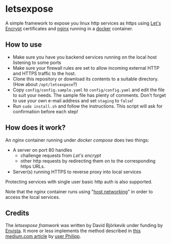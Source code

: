# letsexpose
A simple framework to expose you linux http services as https using [Let's Encrypt](https://letsencrypt.org/) certificates and [nginx](https://www.nginx.com/) running in a [docker](https://www.docker.com/) container.
## How to use
 - Make sure you have you backend services running on the local host listening to some ports
 - Make sure your firewall rules are set to allow incoming external HTTP and HTTPS traffic to the host.
 - Clone this repository or download its contents to a suitable directory. (How about `/opt/letsexpose`?)
 - Copy `config/config.sample.yaml` to `config/config.yaml` and edit the file to suit your needs. The sample file has plenty of comments. Don't forget to use your own e-mail address and set `staging` to `false`!
 - Run `sudo install.sh` and follow the instructions. This script will ask for confirmation before each step!
##  How does it work?
An *nginx* container running under *docker compose* does two things:
 - A server on port 80 handles
	 - challenge requests from *Let's encrypt*
	 - other http requests by redirecting them on to the corresponding https URLs.
 - Server(s) running HTTPS to reverse proxy into local services

Protecting services with single user basic http auth is also supported.

Note that the *nginx* container runs using "[host networking](https://docs.docker.com/network/host/)" in order to access the local services.
## Credits
The *letsexpose framwork* was written by David Björkevik under funding by [Envista](https://www.envista.se/). It more or less implements the method described in [this medium.com article](https://pentacent.medium.com/nginx-and-lets-encrypt-with-docker-in-less-than-5-minutes-b4b8a60d3a71) by [user Philipp](https://pentacent.medium.com/).
